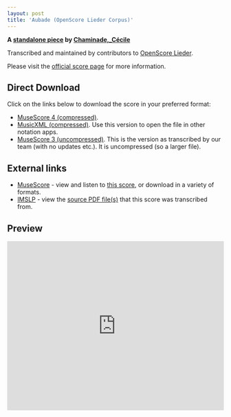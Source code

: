 ```yaml
---
layout: post
title: 'Aubade (OpenScore Lieder Corpus)'
---
```


__A [standalone piece](https://fourscoreandmore.org/openscore/lieder/Chaminade,_C%C3%A9cile/_/) by [Chaminade,_Cécile](https://fourscoreandmore.org/openscore/lieder/Chaminade,_C%C3%A9cile)__

Transcribed and maintained by contributors to [OpenScore Lieder].

Please visit the [official score page] for more information.

[official score page]: https://musescore.com/openscore-lieder-corpus/scores/6262515
[OpenScore Lieder]: https://musescore.com/openscore-lieder-corpus

## Direct Download

Click on the links below to download the score in your preferred format:
- [MuseScore 4 (compressed)](https://fourscoreandmore.org/openscore/lieder/Chaminade,_C%C3%A9cile/_/Aubade.mscz).
- [MusicXML (compressed)](https://fourscoreandmore.org/openscore/lieder/Chaminade,_C%C3%A9cile/_/Aubade.mxl). Use this version to open the file in other notation apps.
- [MuseScore 3 (uncompressed)](https://raw.githubusercontent.com/OpenScore/Lieder/refs/heads/main/scores/Chaminade,_C%C3%A9cile/_/Aubade/lc6262515.mscx). This is the version as transcribed by our team (with no updates etc.). It is uncompressed (so a larger file).

## External links

- [MuseScore] - view and listen to [this score][MuseScore], or download in a variety of formats.
- [IMSLP] - view the [source PDF file(s)][IMSLP] that this score was transcribed from.

[MuseScore]: https://musescore.com/score/6262515
[IMSLP]: https://imslp.org/wiki/Special:ReverseLookup/154110

## Preview

<iframe width="100%" height="394" src="https://musescore.com/openscore-lieder-corpus/scores/6262515/embed" frameborder="0" allowfullscreen allow="autoplay; fullscreen"></iframe>
